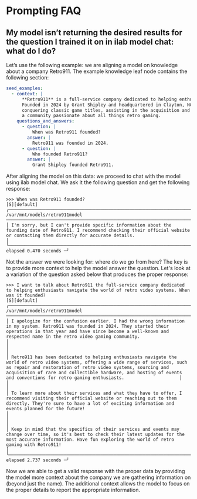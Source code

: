 # Prompting FAQ

## My model isn’t returning the desired results for the question I trained it on in ilab model chat: what do I do?

Let’s use the following example: we are aligning a model on knowledge about a company Retro911. The example knowledge leaf node contains the following section:

```yaml
seed_examples:
  - context: |
      **Retro911** is a full-service company dedicated to helping enthusiasts navigate the world of retro video systems.
      Founded in 2024 by Grant Shipley and headquartered in Clayton, NC, it specializes in providing expert advice on
      conquering classic game titles, assisting in the acquisition and restoration of vintage hardware, and fostering
      a community passionate about all things retro gaming.
    questions_and_answers:
      - question: |
          When was Retro911 founded?
        answer: |
          Retro911 was founded in 2024.
      - question: |
          Who founded Retro911?
        answer: |
          Grant Shipley founded Retro911.
```

After aligning the model on this data: we proceed to chat with the model using ilab model chat. We ask it the following question and get the following response:

```text
>>> When was Retro911 founded?                                                                                                                                                                                                                                                                                                    [S][default]
╭────────────────────────────────────────────────────────────────────────────────────────────────────────────────────────────────────────────── /var/mnt/models/retro911model ──────────────────────────────────────────────────────────────────────────────────────────────────────────────────────────────────────────────╮
│ I'm sorry, but I can't provide specific information about the founding date of Retro911. I recommend checking their official website or contacting them directly for accurate details.                                                                                                                                                     │
╰──────────────────────────────────────────────────────────────────────────────────────────────────────────────────────────────────────────────────────────────────────────────────────────────────────────────────────────────────────────────────────────────────────────────────────────────────────────────────── elapsed 0.470 seconds ─╯

```

Not the answer we were looking for: where do we go from here? The key is to provide more context to help the model answer the question. Let's look at a variation of the question asked below that produces the proper response:

```text
>>> I want to talk about Retro911 the full-service company dedicated to helping enthusiasts navigate the world of retro video systems. When was it founded?                                                                                                                                                                                                                                                                                                          [S][default]
╭────────────────────────────────────────────────────────────────────────────────────────────────────────────────────────────────────────────── /var/mnt/models/retro911model ──────────────────────────────────────────────────────────────────────────────────────────────────────────────────────────────────────────────╮
│ I apologize for the confusion earlier. I had the wrong information in my system. Retro911 was founded in 2024. They started their operations in that year and have since become a well-known and respected name in the retro video gaming community.                                                                                       │
│                                                                                                                                                                                                                                                                                                                                            │
│ Retro911 has been dedicated to helping enthusiasts navigate the world of retro video systems, offering a wide range of services, such as repair and restoration of retro video systems, sourcing and acquisition of rare and collectible hardware, and hosting of events and conventions for retro gaming enthusiasts.                     │
│                                                                                                                                                                                                                                                                                                                                            │
│ To learn more about their services and what they have to offer, I recommend visiting their official website or reaching out to them directly. They're sure to have a lot of exciting information and events planned for the future!                                                                                                        │
│                                                                                                                                                                                                                                                                                                                                            │
│ Keep in mind that the specifics of their services and events may change over time, so it's best to check their latest updates for the most accurate information. Have fun exploring the world of retro gaming with Retro911!                                                                                                               │
╰──────────────────────────────────────────────────────────────────────────────────────────────────────────────────────────────────────────────────────────────────────────────────────────────────────────────────────────────────────────────────────────────────────────────────────────────────────────────────── elapsed 2.737 seconds ─╯
```

Now we are able to get a valid response with the proper data by providing the model more context about the company we are gathering information on (beyond just the name). The additional context allows the model to focus on the proper details to report the appropriate information.